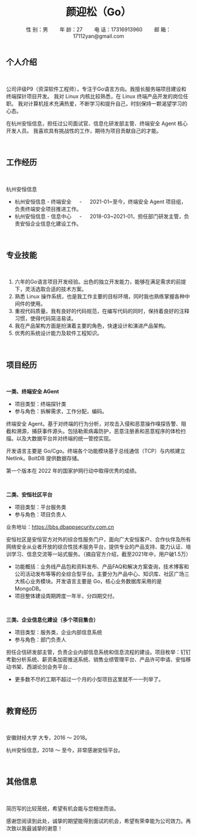 <center><h1>颜迎松（Go）</h1></center>
<center>
性 别：男&emsp;&emsp;
年 龄：27&emsp;&emsp;
电 话：17316913960&emsp;&emsp;
邮 箱：17112yan@gmail.com
</center>

<br>

## 个人介绍

<br>

公司评级P9（资深软件工程师），专注于Go语言方向。我擅长服务端项目建设和终端探针项目开发。
我对 Linux 内核比较熟悉，在 Linux 终端产品开发的岗位任职。
我对计算机技术充满热爱，不断学习和提升自己，时刻保持一颗渴望学习的心态。

在杭州安恒信息，担任过公司面试官、信息化研发部主管、终端安全 Agent 核心开发人员。
我喜欢具有挑战性的工作，期待为项目贡献自己的才能。

<br>

## 工作经历

<br>

杭州安恒信息
- 杭州安恒信息 - 终端安全
&emsp; - &emsp;
2021-01~至今，终端安全 Agent 项目组，负责终端安全项目推进工作。
- 杭州安恒信息 - 信息中心
&emsp; - &emsp;
2018-03~2021-01，担任部门研发主管，负责安恒企业信息化建设工作。

<br>

## 专业技能

<br>

1. 六年的Go语言项目开发经验。出色的独立开发能力，能够在满足需求的前提下，灵活选取合适的技术方案。
2. 熟悉 Linux 操作系统，也是我工作主要的目标环境，同时我也熟练掌握各种中间件的使用。
3. 重视代码质量。我有良好的代码规范，在编写代码的同时，保持着良好的注释习惯，使得代码简洁易读。
4. 我在产品架构方面是扮演着主要的角色，快速设计和演进产品架构。
5. 优秀的系统设计能力及软件工程知识。

<br>

## 项目经历

<br>

**一类、终端安全 AGent**

- 项目类型：终端探针类
- 参与角色：拆解需求，工作分配，编码。

终端安全 Agent。基于对终端的行为分析，对攻击入侵和恶意操作嗅探告警、阻截和溯源，捕获事件源头。包括勒索病毒防护，恶意注册表和恶意程序的体检扫描。以及大数据平台并对终端的统一管控实现。

开发语言主要是 Go/Cgo。终端各个功能模块基于总线通信（TCP）与内核建立 Netlink。BoltDB 提供数据存储。

第一个版本在 2022 年的国家护网行动中取得优秀的成绩。

<br>

**二类、安恒社区平台**

- 项目类型：平台服务类
- 参与角色：项目负责人

业务地址：https://bbs.dbappsecurity.com.cn

安恒社区是安恒官方对外的综合性服务门户，面向广大安恒客户、合作伙伴及所有网络安全从业者开放的综合性技术服务平台，提供专业的产品支持、能力认证、培训学习、信息交流等一站式服务。（摘自官方介绍，截至2021年中，用户破1.5万）

- 功能概括：业务线产品包和资料发布、产品FAQ和解决方案查询，技术博客和公司活动发布等等的全综合型平台。主要分为产品中心、知识库、社区广场三大核心业务模块。开发语言主要是 Go，核心业务数据库采用的是 MongoDB。
- 项目整体建设周期跨度一年半，分四期交付。

<br>

**三类、企业信息化建设（多个项目集合）**

- 项目类型：服务类，企业内部信息系统
- 参与角色：部门负责人

担任企信研发部主管，负责企业内部信息系统和信息流程的建设。项目枚举：钉钉考勤分析系统、薪资条加密推送系统、销售业绩管理平台、产品许可申请、安恒移动书架、西湖论剑会务平台...

- 更多数不尽的工期不超过一个月的小型项目这里就不一一列举了。

<br>

## 教育经历

<br>

安徽财经大学 大专，2016 ～ 2018。

杭州安恒信息，2018 ～ 至今，非常感谢安恒平台。

<br>

## 其他信息

<br>

简历写的比较笼统，希望有机会能与您相坐而谈。

感谢您阅读到此处，诚挚的期望能得到面试的机会，希望有荣幸能为公司效力。再次致以我最诚挚的谢意！
